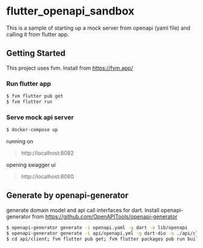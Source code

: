 # flutter_openapi_sandbox

This is a sample of starting up a mock server from openapi (yaml file) and calling it from flutter app.

## Getting Started

This project uses fvm. Install from https://fvm.app/

### Run flutter app

```sh
$ fvm flutter pub get
$ fvm flutter run
```

### Serve mock api server

```sh
$ docker-compose up
```

running on

> http://localhost:8082

opening swagger ui

> http://localhost:8080

## Generate by openapi-generator

generate domain model and api call interfaces for dart. Install openapi-generator from https://github.com/OpenAPITools/openapi-generator

```sh
$ openapi-generator generate -i openapi.yaml -g dart -o lib/openapi
$ openapi-generator generate -i api/openapi.yml -g dart-dio -o ./api/client
$ cd api/client; fvm flutter pub get; fvm flutter packages pub run build_runner build --delete-conflicting-outputs
```
